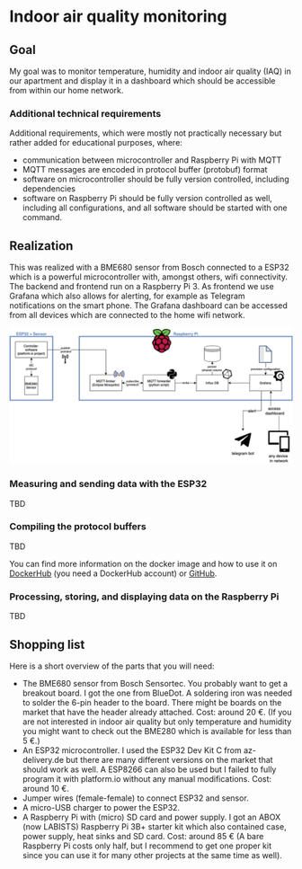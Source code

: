 # Indoor air quality monitoring

## Goal
My goal was to monitor temperature, humidity and indoor air quality (IAQ) in our apartment and display it in a dashboard which should be accessible from within our home network.

### Additional technical requirements
Additional requirements, which were mostly not practically necessary but rather added for educational purposes, where:
* communication between microcontroller and Raspberry Pi with MQTT
* MQTT messages are encoded in protocol buffer (protobuf) format
* software on microcontroller should be fully version controlled, including dependencies
* software on Raspberry Pi should be fully version controlled as well, including all configurations, and all software should be started with one command.

## Realization
This was realized with a BME680 sensor from Bosch connected to a ESP32 which is a powerful microcontroller with, amongst others, wifi connectivity. The backend and frontend run on a Raspberry Pi 3. As frontend we use Grafana which also allows for alerting, for example as Telegram notifications on the smart phone. The Grafana dashboard can be accessed from all devices which are connected to the home wifi network.

![image missing](./images/schematics.png "Schematics")

### Measuring and sending data with the ESP32
TBD

### Compiling the protocol buffers
TBD

You can find more information on the docker image and how to use it on [DockerHub](https://hub.docker.com/repository/docker/buschg/protobuf-compiler/general) (you need a DockerHub account) or [GitHub](https://github.com/gbusch/protobuf-compiler).

### Processing, storing, and displaying data on the Raspberry Pi
TBD



## Shopping list
Here is a short overview of the parts that you will need:
* The BME680 sensor from Bosch Sensortec. You probably want to get a breakout board. I got the one from BlueDot. A soldering iron was needed to solder the 6-pin header to the board. There might be boards on the market that have the header already attached. Cost: around 20 €. (If you are not interested in indoor air quality but only temperature and humidity you might want to check out the BME280 which is available for less than 5 €.)
* An ESP32 microcontroller. I used the ESP32 Dev Kit C from az-delivery.de but there are many different versions on the market that should work as well. A ESP8266 can also be used but I failed to fully program it with platform.io without any manual modifications. Cost: around 10 €.
* Jumper wires (female-female) to connect ESP32 and sensor.
* A micro-USB charger to power the ESP32.
* A Raspberry Pi with (micro) SD card and power supply. I got an ABOX (now LABISTS) Raspberry Pi 3B+ starter kit which also contained case, power supply, heat sinks and SD card. Cost: around 85 € (A bare Raspberry Pi costs only half, but I recommend to get one proper kit since you can use it for many other projects at the same time as well).
